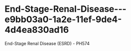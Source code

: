 # End-Stage-Renal-Disease---e9bb03a0-1a2e-11ef-9de4-4d4ea830ad16
End-Stage Renal Disease (ESRD) - PH574
